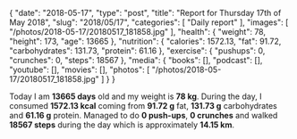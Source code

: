 {
    "date": "2018-05-17",
    "type": "post",
    "title": "Report for Thursday 17th of May 2018",
    "slug": "2018\/05\/17",
    "categories": [
        "Daily report"
    ],
    "images": [
        "\/photos\/2018-05-17\/20180517_181858.jpg"
    ],
    "health": {
        "weight": 78,
        "height": 173,
        "age": 13665
    },
    "nutrition": {
        "calories": 1572.13,
        "fat": 91.72,
        "carbohydrates": 131.73,
        "protein": 61.16
    },
    "exercise": {
        "pushups": 0,
        "crunches": 0,
        "steps": 18567
    },
    "media": {
        "books": [],
        "podcast": [],
        "youtube": [],
        "movies": [],
        "photos": [
            "\/photos\/2018-05-17\/20180517_181858.jpg"
        ]
    }
}

Today I am <strong>13665 days</strong> old and my weight is <strong>78 kg</strong>. During the day, I consumed <strong>1572.13 kcal</strong> coming from <strong>91.72 g</strong> fat, <strong>131.73 g</strong> carbohydrates and <strong>61.16 g</strong> protein. Managed to do <strong>0 push-ups</strong>, <strong>0 crunches</strong> and walked <strong>18567 steps</strong> during the day which is approximately <strong>14.15 km</strong>.